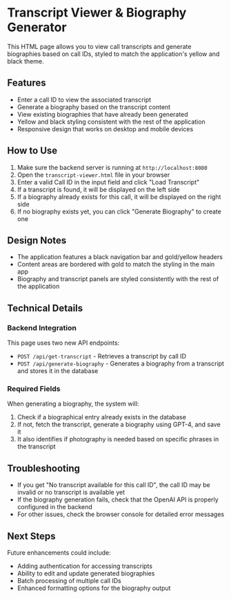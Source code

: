 # Transcript Viewer & Biography Generator

This HTML page allows you to view call transcripts and generate biographies based on call IDs, styled to match the application's yellow and black theme.

## Features

- Enter a call ID to view the associated transcript
- Generate a biography based on the transcript content
- View existing biographies that have already been generated
- Yellow and black styling consistent with the rest of the application
- Responsive design that works on desktop and mobile devices

## How to Use

1. Make sure the backend server is running at `http://localhost:8080`
2. Open the `transcript-viewer.html` file in your browser
3. Enter a valid Call ID in the input field and click "Load Transcript"
4. If a transcript is found, it will be displayed on the left side
5. If a biography already exists for this call, it will be displayed on the right side
6. If no biography exists yet, you can click "Generate Biography" to create one

## Design Notes

- The application features a black navigation bar and gold/yellow headers
- Content areas are bordered with gold to match the styling in the main app
- Biography and transcript panels are styled consistently with the rest of the application

## Technical Details

### Backend Integration

This page uses two new API endpoints:

- `POST /api/get-transcript` - Retrieves a transcript by call ID
- `POST /api/generate-biography` - Generates a biography from a transcript and stores it in the database

### Required Fields

When generating a biography, the system will:

1. Check if a biographical entry already exists in the database
2. If not, fetch the transcript, generate a biography using GPT-4, and save it
3. It also identifies if photography is needed based on specific phrases in the transcript

## Troubleshooting

- If you get "No transcript available for this call ID", the call ID may be invalid or no transcript is available yet
- If the biography generation fails, check that the OpenAI API is properly configured in the backend
- For other issues, check the browser console for detailed error messages

## Next Steps

Future enhancements could include:
- Adding authentication for accessing transcripts
- Ability to edit and update generated biographies
- Batch processing of multiple call IDs
- Enhanced formatting options for the biography output 